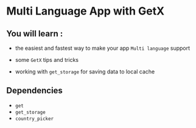 # Multi Language App with GetX

## You will learn :
- the easiest and fastest way to make your app `Multi language` support

- some `GetX` tips and tricks
- working with `get_storage` for saving data to local cache

## Dependencies

- `get`
- `get_storage`
- `country_picker`
